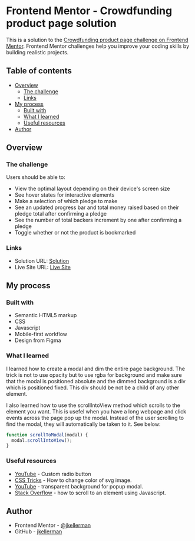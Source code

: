 # Frontend Mentor - Crowdfunding product page solution

This is a solution to the [Crowdfunding product page challenge on Frontend Mentor](https://www.frontendmentor.io/challenges/crowdfunding-product-page-7uvcZe7ZR). Frontend Mentor challenges help you improve your coding skills by building realistic projects.

## Table of contents

- [Overview](#overview)
  - [The challenge](#the-challenge)
  - [Links](#links)
- [My process](#my-process)
  - [Built with](#built-with)
  - [What I learned](#what-i-learned)
  - [Useful resources](#useful-resources)
- [Author](#author)

## Overview

### The challenge

Users should be able to:

- View the optimal layout depending on their device's screen size
- See hover states for interactive elements
- Make a selection of which pledge to make
- See an updated progress bar and total money raised based on their pledge total after confirming a pledge
- See the number of total backers increment by one after confirming a pledge
- Toggle whether or not the product is bookmarked

### Links

- Solution URL: [Solution](https://github.com/jkellerman/crowdfunding-product-page-main)
- Live Site URL: [Live Site](https://jkellerman.github.io/crowdfunding-product-page-main/)

## My process

### Built with

- Semantic HTML5 markup
- CSS
- Javascript
- Mobile-first workflow
- Design from Figma

### What I learned

I learned how to create a modal and dim the entire page background. The trick is not to use opacity but to use rgba for background and make sure that the modal is positioned absolute and the dimmed background is a div which is positioned fixed. This div should be not be a child of any other element.

I also learned how to use the scrollIntoView method which scrolls to the element you want. This is usefel when you have a long webpage and click events across the page pop up the modal. Instead of the user scrolling to find the modal, they will automatically be taken to it. See below:

```js
function scrollToModal(modal) {
  modal.scrollIntoView();
}
```

### Useful resources

- [YouTube](https://www.youtube.com/watch?v=5K7JefKDa4s) - Custom radio button
- [CSS Tricks](https://css-tricks.com/change-color-of-svg-on-hover/) - How to change color of svg image.
- [YouTube](https://www.youtube.com/watch?v=gLWIYk0Sd38) - transparent background for popup modal.
- [Stack Overflow](https://stackoverflow.com/questions/5007530/how-do-i-scroll-to-an-element-using-javascript) - how to scroll to an element using Javascript.

## Author

- Frontend Mentor - [@jkellerman](https://www.frontendmentor.io/profile/jkellerman)
- GitHub - [jkellerman](https://github.com/jkellerman)

